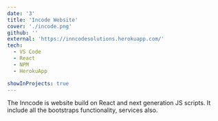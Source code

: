 ```yaml
---
date: '3'
title: 'Incode Website'
cover: './incode.png'
github: ''
external: 'https://inncodesolutions.herokuapp.com/'
tech:
  - VS Code
  - React
  - NPM
  - HerokuApp

showInProjects: true
---
```


The Inncode is website build on React and next generation JS scripts. It include all the bootstraps functionality, services also.
